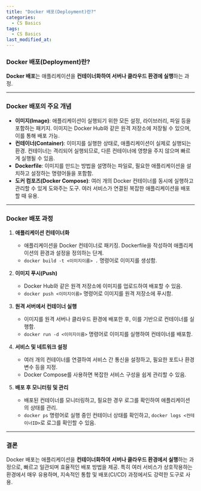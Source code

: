 ```yaml
---
title: "Docker 배포(Deployment)란?"
categories:
  - CS Basics
tags:
  - CS Basics
last_modified_at: 
---
```


### Docker 배포(Deployment)란?

**Docker 배포**는 애플리케이션을 **컨테이너화하여 서버나 클라우드 환경에 실행**하는 과정. 

---

### Docker 배포의 주요 개념

- **이미지(Image)**: 애플리케이션이 실행되기 위한 모든 설정, 라이브러리, 파일 등을 포함하는 패키지. 이미지는 Docker Hub와 같은 원격 저장소에 저장될 수 있으며, 이를 통해 배포 가능.
- **컨테이너(Container)**: 이미지를 실행한 상태로, 애플리케이션이 실제로 실행되는 환경. 컨테이너는 격리되어 실행되므로, 다른 컨테이너에 영향을 주지 않으며 빠르게 실행될 수 있음.
- **Dockerfile**: 이미지를 만드는 방법을 설명하는 파일로, 필요한 애플리케이션을 설치하고 설정하는 명령어들을 포함함.
- **도커 컴포즈(Docker Compose)**: 여러 개의 Docker 컨테이너를 동시에 실행하고 관리할 수 있게 도와주는 도구. 여러 서비스가 연결된 복잡한 애플리케이션을 배포할 때 유용.

---

### Docker 배포 과정

1. **애플리케이션 컨테이너화**
   - 애플리케이션을 Docker 컨테이너로 패키징. Dockerfile을 작성하여 애플리케이션의 환경과 설정을 정의하는 단계.
   - `docker build -t <이미지이름> .` 명령어로 이미지를 생성함.

2. **이미지 푸시(Push)**
   - Docker Hub와 같은 원격 저장소에 이미지를 업로드하여 배포할 수 있음.
   - `docker push <이미지이름>` 명령어로 이미지를 원격 저장소에 푸시함.

3. **원격 서버에서 컨테이너 실행**
   - 이미지를 원격 서버나 클라우드 환경에 배포한 후, 이를 기반으로 컨테이너를 실행함.
   - `docker run -d <이미지이름>` 명령어로 이미지를 실행하여 컨테이너를 배포함.

4. **서비스 및 네트워크 설정**
   - 여러 개의 컨테이너를 연결하여 서비스 간 통신을 설정하고, 필요한 포트나 환경 변수 등을 지정.
   - Docker Compose를 사용하면 복잡한 서비스 구성을 쉽게 관리할 수 있음.

5. **배포 후 모니터링 및 관리**
   - 배포된 컨테이너를 모니터링하고, 필요한 경우 로그를 확인하여 애플리케이션의 상태를 관리.
   - `docker ps` 명령어로 실행 중인 컨테이너 상태를 확인하고, `docker logs <컨테이너ID>`로 로그를 확인할 수 있음.

---

### 결론

Docker 배포는 애플리케이션을 **컨테이너화하여** **서버나 클라우드 환경에서 실행**하는 과정으로, 빠르고 일관되며 효율적인 배포 방법을 제공. 특히 여러 서비스가 상호작용하는 환경에서 매우 유용하며, 지속적인 통합 및 배포(CI/CD) 과정에서도 강력한 도구로 사용.

